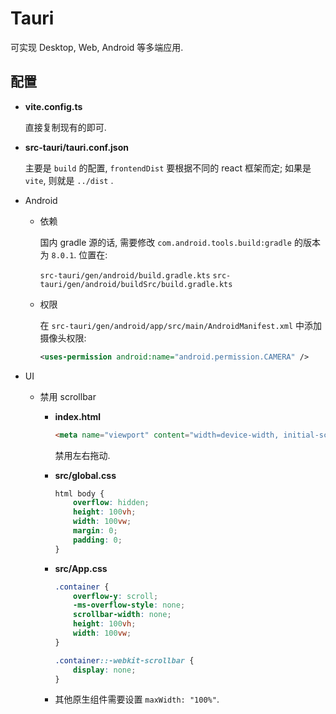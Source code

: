 # Tauri

可实现 Desktop, Web, Android 等多端应用.

## 配置

* **vite.config.ts**

  直接复制现有的即可.

* **src-tauri/tauri.conf.json**

  主要是 `build` 的配置, `frontendDist` 要根据不同的 react 框架而定; 如果是 `vite`, 则就是 `../dist` .

* Android

  * 依赖

    国内 gradle 源的话, 需要修改 `com.android.tools.build:gradle` 的版本为 `8.0.1`. 位置在:

    `src-tauri/gen/android/build.gradle.kts`
    `src-tauri/gen/android/buildSrc/build.gradle.kts`

  * 权限

    在 `src-tauri/gen/android/app/src/main/AndroidManifest.xml` 中添加摄像头权限:

    ```xml
    <uses-permission android:name="android.permission.CAMERA" />
    ```

* UI

  * 禁用 scrollbar

    * **index.html**

      ```html
      <meta name="viewport" content="width=device-width, initial-scale=1.0, maximum-scale=1.0, user-scalable=no" />
      ```

      禁用左右拖动.

    * **src/global.css**

      ```css
      html body {
          overflow: hidden;
          height: 100vh;
          width: 100vw;
          margin: 0;
          padding: 0;
      }
      ```

    * **src/App.css**

      ```css
      .container {
          overflow-y: scroll;
          -ms-overflow-style: none;
          scrollbar-width: none;
          height: 100vh;
          width: 100vw;
      }

      .container::-webkit-scrollbar {
          display: none;
      }
      ```

    * 其他原生组件需要设置 `maxWidth: "100%"`.
